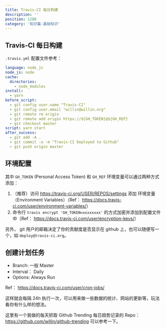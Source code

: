 ```yaml
---
title: Travis-CI 每日构建
description: ''
position: 1208
category: '知识篇-基础知识'
---
```


## Travis-CI 每日构建

`.travis.yml` 配置文件参考：

```yaml
language: node_js
node_js: node
cache:
  directories:
    - node_modules
install:
  - yarn
before_script:
  - git config user.name "Travis-CI"
  - git config user.email "willin@willin.org"
  - git remote rm origin
  - git remote add origin https://${GH_TOKEN}@${GH_REF}
  - git checkout master
script: yarn start
after_success:
  - git add -A .
  - git commit -a -m "Travis-CI Deployed to Github"
  - git push origin master
```

## 环境配置

其中 `GH_TOKEN` (Personal Access Token) 和 `GH_REF` 环境变量可以通过两种方式添加：

1. （推荐）访问 https://travis-ci.org/USER/REPOS/settings 添加 环境变量（Environment Variables）（Ref： <https://docs.travis-ci.com/user/environment-variables/>）
2. 命令行 `travis encrypt 'GH_TOKEN=xxxxxxxx'` 的方式加密并添加到配置文件中（Ref： <https://docs.travis-ci.com/user/encryption-keys/>）

另外， git 用户的邮箱决定了你的贡献度是否显示在 github 上，也可以随便写一个，如 `deploy@travis-ci.org`。

## 创建计划任务

- Branch: 一般 Master
- Interval： Daily
- Options: Always Run

Ref： <https://docs.travis-ci.com/user/cron-jobs/>

这样就会每隔 24h 执行一次，可以用来做一些数据的统计、网站的更新等，玩法看你有什么样的想法。

这里有一个我做的每天抓取 Github Trending 每日趋势记录的 Repo： <https://github.com/willin/github-trending> 可以参考一下。
